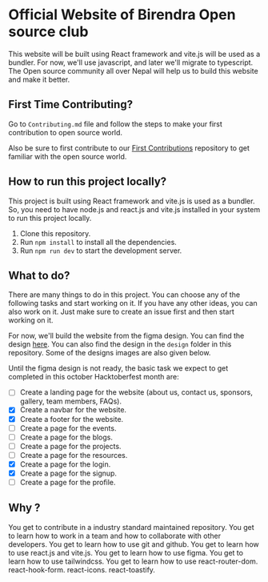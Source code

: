 # Official Website of Birendra Open source club

This website will be built using React framework and vite.js will be used as a bundler.
For now, we'll use javascript, and later we'll migrate to typescript.
The Open source community all over Nepal will help us to build this website and make it better.

## First Time Contributing?

Go to `Contributing.md` file and follow the steps to make your first contribution to open source world.

Also be sure to first contribute to our [First Contributions](https://github.com/bosc-official/first-contributions) repository to get familiar with the open source world.

## How to run this project locally?

This project is built using React framework and vite.js is used as a bundler. So, you need to have node.js and react.js and vite.js installed in your system to run this project locally.

1. Clone this repository.
2. Run `npm install` to install all the dependencies.
3. Run `npm run dev` to start the development server.

## What to do?

There are many things to do in this project. You can choose any of the following tasks and start working on it. If you have any other ideas, you can also work on it. Just make sure to create an issue first and then start working on it.

For now, we'll build the website from the figma design. You can find the design [here](https://www.figma.com/file/0Z0Z1ZQZ1ZQZ1ZQZ1ZQZ1Z/BOSC-Website?node-id=0%3A1). You can also find the design in the `design` folder in this repository. Some of the designs images are also given below.

Until the figma design is not ready, the basic task we expect to get completed in this october Hacktoberfest month are:

- [ ] Create a landing page for the website (about us, contact us, sponsors, gallery, team members, FAQs).
- [x] Create a navbar for the website.
- [x] Create a footer for the website.
- [ ] Create a page for the events.
- [ ] Create a page for the blogs.
- [ ] Create a page for the projects.
- [ ] Create a page for the resources.
- [x] Create a page for the login.
- [x] Create a page for the signup.
- [ ] Create a page for the profile.

## Why ?

You get to contribute in a industry standard maintained repository. You get to learn how to work in a team and how to collaborate with other developers. You get to learn how to use git and github. You get to learn how to use react.js and vite.js. You get to learn how to use figma. You get to learn how to use tailwindcss. You get to learn how to use react-router-dom. react-hook-form. react-icons. react-toastify.
